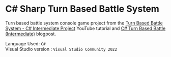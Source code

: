 # C# Sharp Turn Based Battle System
Turn based battle system console game project from the [Turn Based Battle System - C# Intermediate Project](https://youtu.be/WEv9qbWDbXs?si=_xgL0_x4jOFvI5KM) YouTube tutorial and [C# Turn Based Battle (Intermediate)](https://thecoderscat.wordpress.com/2023/12/14/c-turn-based-battle-intermediate/) blogpost.

Language Used: `C#`  
Visual Studio version : `Visual Studio Community 2022`
